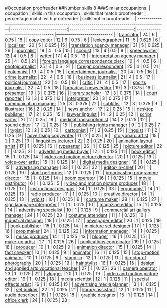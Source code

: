 #Occupation proofreader
##Number skills 8
###Similar occupations:
| occupation                                                                                  |   skills in this occupation |   skills that match proofreader |   percentage match with proofreader |   skills not in proofreader |
|:--------------------------------------------------------------------------------------------|----------------------------:|--------------------------------:|------------------------------------:|----------------------------:|
| [translator](translator.md)                                                                 |                          24 |                               6 |                               0.75  |                          18 |
| [copy editor](copy_editor.md)                                                               |                          12 |                               6 |                               0.75  |                           6 |
| [lexicographer](lexicographer.md)                                                           |                          11 |                               5 |                               0.625 |                           6 |
| [localiser](localiser.md)                                                                   |                          20 |                               5 |                               0.625 |                          15 |
| [translation agency manager](translation_agency_manager.md)                                 |                          31 |                               5 |                               0.625 |                          26 |
| [journalist](journalist.md)                                                                 |                          19 |                               4 |                               0.5   |                          15 |
| [scopist](scopist.md)                                                                       |                          13 |                               4 |                               0.5   |                           9 |
| [speechwriter](speechwriter.md)                                                             |                          12 |                               4 |                               0.5   |                           8 |
| [writer](writer.md)                                                                         |                          17 |                               4 |                               0.5   |                          13 |
| [interpretation agency manager](interpretation_agency_manager.md)                           |                          25 |                               4 |                               0.5   |                          21 |
| [foreign language correspondence clerk](foreign_language_correspondence_clerk.md)           |                          10 |                               4 |                               0.5   |                           6 |
| [photojournalist](photojournalist.md)                                                       |                          25 |                               4 |                               0.5   |                          21 |
| [foreign correspondent](foreign_correspondent.md)                                           |                          25 |                               4 |                               0.5   |                          21 |
| [columnist](columnist.md)                                                                   |                          19 |                               4 |                               0.5   |                          15 |
| [entertainment journalist](entertainment_journalist.md)                                     |                          20 |                               4 |                               0.5   |                          16 |
| [crime journalist](crime_journalist.md)                                                     |                          22 |                               4 |                               0.5   |                          18 |
| [business journalist](business_journalist.md)                                               |                          21 |                               4 |                               0.5   |                          17 |
| [political journalist](political_journalist.md)                                             |                          22 |                               4 |                               0.5   |                          18 |
| [critic](critic.md)                                                                         |                          21 |                               4 |                               0.5   |                          17 |
| [sports journalist](sports_journalist.md)                                                   |                          22 |                               4 |                               0.5   |                          18 |
| [broadcast news editor](broadcast_news_editor.md)                                           |                          19 |                               3 |                               0.375 |                          16 |
| [presenter](presenter.md)                                                                   |                          19 |                               3 |                               0.375 |                          16 |
| [literary scholar](literary_scholar.md)                                                     |                          17 |                               3 |                               0.375 |                          14 |
| [court reporter](court_reporter.md)                                                         |                          16 |                               3 |                               0.375 |                          13 |
| [interpreter](interpreter.md)                                                               |                          20 |                               3 |                               0.375 |                          17 |
| [communication manager](communication_manager.md)                                           |                          25 |                               3 |                               0.375 |                          22 |
| [subtitler](subtitler.md)                                                                   |                          12 |                               3 |                               0.375 |                           9 |
| [illustrator](illustrator.md)                                                               |                          16 |                               2 |                               0.25  |                          14 |
| [news anchor](news_anchor.md)                                                               |                          17 |                               2 |                               0.25  |                          15 |
| [desktop publisher](desktop_publisher.md)                                                   |                          17 |                               2 |                               0.25  |                          15 |
| [lawyer linguist](lawyer_linguist.md)                                                       |                          14 |                               2 |                               0.25  |                          12 |
| [script writer](script_writer.md)                                                           |                          21 |                               2 |                               0.25  |                          19 |
| [medical transcriptionist](medical_transcriptionist.md)                                     |                          14 |                               2 |                               0.25  |                          12 |
| [sound editor](sound_editor.md)                                                             |                          17 |                               2 |                               0.25  |                          15 |
| [publishing rights manager](publishing_rights_manager.md)                                   |                           9 |                               2 |                               0.25  |                           7 |
| [typist](typist.md)                                                                         |                          12 |                               2 |                               0.25  |                          10 |
| [cartoonist](cartoonist.md)                                                                 |                          17 |                               2 |                               0.25  |                          15 |
| [linguist](linguist.md)                                                                     |                          11 |                               2 |                               0.25  |                           9 |
| [advertising copywriter](advertising_copywriter.md)                                         |                          11 |                               2 |                               0.25  |                           9 |
| [storyboard artist](storyboard_artist.md)                                                   |                          15 |                               2 |                               0.25  |                          13 |
| [linguistics lecturer](linguistics_lecturer.md)                                             |                          22 |                               2 |                               0.25  |                          20 |
| [animation layout artist](animation_layout_artist.md)                                       |                          17 |                               1 |                               0.125 |                          16 |
| [typesetter](typesetter.md)                                                                 |                          26 |                               1 |                               0.125 |                          25 |
| [picture editor](picture_editor.md)                                                         |                          22 |                               1 |                               0.125 |                          21 |
| [advertising media buyer](advertising_media_buyer.md)                                       |                          12 |                               1 |                               0.125 |                          11 |
| [book editor](book_editor.md)                                                               |                          15 |                               1 |                               0.125 |                          14 |
| [video and motion picture director](video_and_motion_picture_director.md)                   |                          20 |                               1 |                               0.125 |                          19 |
| [voice-over artist](voice-over_artist.md)                                                   |                          15 |                               1 |                               0.125 |                          14 |
| [digital media designer](digital_media_designer.md)                                         |                          16 |                               1 |                               0.125 |                          15 |
| [advertising manager](advertising_manager.md)                                               |                          33 |                               1 |                               0.125 |                          32 |
| [editor-in-chief](editor-in-chief.md)                                                       |                          20 |                               1 |                               0.125 |                          19 |
| [stunt performer](stunt_performer.md)                                                       |                          12 |                               1 |                               0.125 |                          11 |
| [broadcasting programme director](broadcasting_programme_director.md)                       |                          15 |                               1 |                               0.125 |                          14 |
| [boom operator](boom_operator.md)                                                           |                          16 |                               1 |                               0.125 |                          15 |
| [movie distributor](movie_distributor.md)                                                   |                           6 |                               1 |                               0.125 |                           5 |
| [video and motion picture producer](video_and_motion_picture_producer.md)                   |                          18 |                               1 |                               0.125 |                          17 |
| [instructional designer](instructional_designer.md)                                         |                          34 |                               1 |                               0.125 |                          33 |
| [ergonomist](ergonomist.md)                                                                 |                          14 |                               1 |                               0.125 |                          13 |
| [radio producer](radio_producer.md)                                                         |                          11 |                               1 |                               0.125 |                          10 |
| [creative director](creative_director.md)                                                   |                          14 |                               1 |                               0.125 |                          13 |
| [lyricist](lyricist.md)                                                                     |                          10 |                               1 |                               0.125 |                           9 |
| [costume maker](costume_maker.md)                                                           |                          28 |                               1 |                               0.125 |                          27 |
| [sign language interpreter](sign_language_interpreter.md)                                   |                          11 |                               1 |                               0.125 |                          10 |
| [magazine editor](magazine_editor.md)                                                       |                          15 |                               1 |                               0.125 |                          14 |
| [advertising specialist](advertising_specialist.md)                                         |                          10 |                               1 |                               0.125 |                           9 |
| [commercial art gallery manager](commercial_art_gallery_manager.md)                         |                          24 |                               1 |                               0.125 |                          23 |
| [costume attendant](costume_attendant.md)                                                   |                          11 |                               1 |                               0.125 |                          10 |
| [industrial designer](industrial_designer.md)                                               |                          18 |                               1 |                               0.125 |                          17 |
| [newspaper editor](newspaper_editor.md)                                                     |                          20 |                               1 |                               0.125 |                          19 |
| [book publisher](book_publisher.md)                                                         |                          15 |                               1 |                               0.125 |                          14 |
| [miniature set designer](miniature_set_designer.md)                                         |                          17 |                               1 |                               0.125 |                          16 |
| [prop maker](prop_maker.md)                                                                 |                          24 |                               1 |                               0.125 |                          23 |
| [information manager](information_manager.md)                                               |                          14 |                               1 |                               0.125 |                          13 |
| [music producer](music_producer.md)                                                         |                          14 |                               1 |                               0.125 |                          13 |
| [blogger](blogger.md)                                                                       |                          16 |                               1 |                               0.125 |                          15 |
| [make-up artist](make-up_artist.md)                                                         |                          27 |                               1 |                               0.125 |                          26 |
| [publications coordinator](publications_coordinator.md)                                     |                          19 |                               1 |                               0.125 |                          18 |
| [producer](producer.md)                                                                     |                          10 |                               1 |                               0.125 |                           9 |
| [animation director](animation_director.md)                                                 |                          15 |                               1 |                               0.125 |                          14 |
| [fact checker](fact_checker.md)                                                             |                          10 |                               1 |                               0.125 |                           9 |
| [animator](animator.md)                                                                     |                          16 |                               1 |                               0.125 |                          15 |
| [stop-motion animator](stop-motion_animator.md)                                             |                          10 |                               1 |                               0.125 |                           9 |
| [stand-in](stand-in.md)                                                                     |                          12 |                               1 |                               0.125 |                          11 |
| [director of photography](director_of_photography.md)                                       |                          20 |                               1 |                               0.125 |                          19 |
| [hair stylist](hair_stylist.md)                                                             |                          16 |                               1 |                               0.125 |                          15 |
| [design and applied arts vocational teacher](design_and_applied_arts_vocational_teacher.md) |                          27 |                               1 |                               0.125 |                          26 |
| [camera operator](camera_operator.md)                                                       |                          23 |                               1 |                               0.125 |                          22 |
| [vlogger](vlogger.md)                                                                       |                          20 |                               1 |                               0.125 |                          19 |
| [video and motion picture editor](video_and_motion_picture_editor.md)                       |                          19 |                               1 |                               0.125 |                          18 |
| [media scientist](media_scientist.md)                                                       |                          12 |                               1 |                               0.125 |                          11 |
| [special effects artist](special_effects_artist.md)                                         |                          16 |                               1 |                               0.125 |                          15 |
| [advertising media planner](advertising_media_planner.md)                                   |                          13 |                               1 |                               0.125 |                          12 |
| [set builder](set_builder.md)                                                               |                          22 |                               1 |                               0.125 |                          21 |
| [library assistant](library_assistant.md)                                                   |                          12 |                               1 |                               0.125 |                          11 |
| [audio describer](audio_describer.md)                                                       |                          19 |                               1 |                               0.125 |                          18 |
| [graphic designer](graphic_designer.md)                                                     |                          15 |                               1 |                               0.125 |                          14 |
| [office clerk](office_clerk.md)                                                             |                          24 |                               1 |                               0.125 |                          23 |

